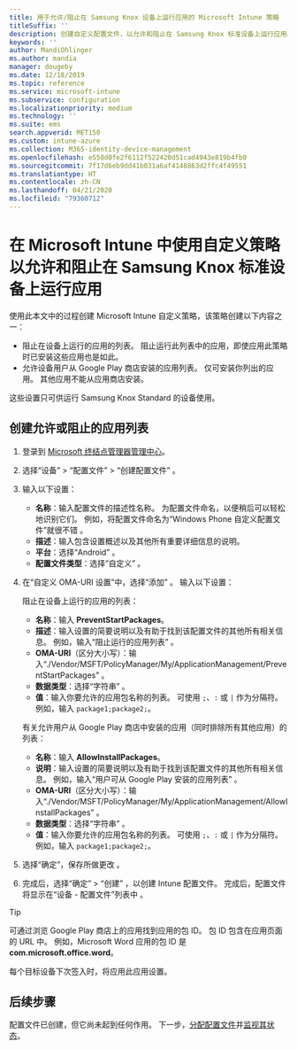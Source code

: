 ```yaml
---
title: 用于允许/阻止在 Samsung Knox 设备上运行应用的 Microsoft Intune 策略
titleSuffix: ''
description: 创建自定义配置文件，以允许和阻止在 Samsung Knox 标准设备上运行应用。
keywords: ''
author: MandiOhlinger
ms.author: mandia
manager: dougeby
ms.date: 12/18/2019
ms.topic: reference
ms.service: microsoft-intune
ms.subservice: configuration
ms.localizationpriority: medium
ms.technology: ''
ms.suite: ems
search.appverid: MET150
ms.custom: intune-azure
ms.collection: M365-identity-device-management
ms.openlocfilehash: e558d0fe2f6112f522420d51cad4943e819b4fb0
ms.sourcegitcommit: 7f17d6eb9dd41b031a6af4148863d2ffc4f49551
ms.translationtype: HT
ms.contentlocale: zh-CN
ms.lasthandoff: 04/21/2020
ms.locfileid: "79360712"
---
```

# <a name="use-custom-policies-in-microsoft-intune-to-allow-and-block-apps-for-samsung-knox-standard-devices"></a>在 Microsoft Intune 中使用自定义策略以允许和阻止在 Samsung Knox 标准设备上运行应用 

使用此本文中的过程创建 Microsoft Intune 自定义策略，该策略创建以下内容之一：

- 阻止在设备上运行的应用的列表。 阻止运行此列表中的应用，即使应用此策略时已安装这些应用也是如此。
- 允许设备用户从 Google Play 商店安装的应用列表。 仅可安装你列出的应用。 其他应用不能从应用商店安装。

这些设置只可供运行 Samsung Knox Standard 的设备使用。

## <a name="create-an-allowed-or-blocked-app-list"></a>创建允许或阻止的应用列表

1. 登录到 [Microsoft 终结点管理器管理中心](https://go.microsoft.com/fwlink/?linkid=2109431)。
2. 选择“设备”   > “配置文件”   > “创建配置文件”  。
3. 输入以下设置：

    - **名称**：输入配置文件的描述性名称。 为配置文件命名，以便稍后可以轻松地识别它们。 例如，将配置文件命名为“Windows Phone 自定义配置文件”就很不错  。
    - **描述**：输入包含设置概述以及其他所有重要详细信息的说明。
    - **平台**：选择“Android”  。
    - **配置文件类型**：选择“自定义”  。

4. 在“自定义 OMA-URI 设置”中，选择“添加”   。 输入以下设置：

    阻止在设备上运行的应用的列表：

    - **名称**：输入 **PreventStartPackages**。
    - **描述**：输入设置的简要说明以及有助于找到该配置文件的其他所有相关信息。 例如，输入“阻止运行的应用列表”  。
    - **OMA-URI**（区分大小写）：输入“./Vendor/MSFT/PolicyManager/My/ApplicationManagement/PreventStartPackages”  。
    - **数据类型**：选择“字符串”  。
    - **值**：输入你要允许的应用包名称的列表。 可使用 `;`、`:` 或 `|` 作为分隔符。 例如，输入 `package1;package2;`。

   有关允许用户从 Google Play 商店中安装的应用（同时排除所有其他应用）的列表：

    - **名称**：输入 **AllowInstallPackages**。
    - **说明**：输入设置的简要说明以及有助于找到该配置文件的其他所有相关信息。 例如，输入“用户可从 Google Play 安装的应用列表”  。
    - **OMA-URI**（区分大小写）：输入“./Vendor/MSFT/PolicyManager/My/ApplicationManagement/AllowInstallPackages”  。
    - **数据类型**：选择“字符串”  。
    - **值**：输入你要允许的应用包名称的列表。 可使用 `;`、`:` 或 `|` 作为分隔符。 例如，输入 `package1;package2;`。

5. 选择“确定”，保存所做更改  。
6. 完成后，选择“确定”   > “创建”  ，以创建 Intune 配置文件。 完成后，配置文件将显示在“设备 - 配置文件”列表中  。

>[!TIP]
> 可通过浏览 Google Play 商店上的应用找到应用的包 ID。 包 ID 包含在应用页面的 URL 中。 例如，Microsoft Word 应用的包 ID 是 **com.microsoft.office.word**。

每个目标设备下次签入时，将应用此应用设置。

## <a name="next-steps"></a>后续步骤

配置文件已创建，但它尚未起到任何作用。 下一步，[分配配置文件](device-profile-assign.md)并[监视其状态](device-profile-monitor.md)。

